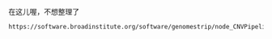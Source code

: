 在这儿喔，不想整理了
```
https://software.broadinstitute.org/software/genomestrip/node_CNVPipelineOverview.html
```
